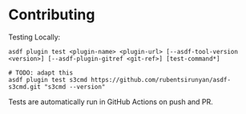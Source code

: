 # Contributing

Testing Locally:

```shell
asdf plugin test <plugin-name> <plugin-url> [--asdf-tool-version <version>] [--asdf-plugin-gitref <git-ref>] [test-command*]

# TODO: adapt this
asdf plugin test s3cmd https://github.com/rubentsirunyan/asdf-s3cmd.git "s3cmd --version"
```

Tests are automatically run in GitHub Actions on push and PR.
